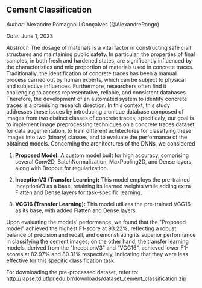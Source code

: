 ## Cement Classification

*Author:* Alexandre Romagnolli Gonçalves (@AlexandreRongo)

*Date:* June 1, 2023

*Abstract:* The dosage of materials is a vital factor in constructing safe civil structures and maintaining public safety. In particular, the properties of final samples, in both fresh and hardened states, are significantly influenced by the characteristics and mix proportion of materials used in concrete traces. Traditionally, the identification of concrete traces has been a manual process carried out by human experts, which can be subject to physical and subjective influences. Furthermore, researchers often find it challenging to access representative, reliable, and consistent databases. Therefore, the development of an automated system to identify concrete traces is a promising research direction. In this context, this study addresses these issues by introducing a unique database composed of images from two distinct classes of concrete traces; specificaly, our goal is to implement image preprocessing techniques on a concrete traces dataset for data augementation, to train different achitectures for classifying these images into two (binary) classes, and to evaluate the performance of the obtained models. Concerning the architectures of the DNNs, we considered 

1. **Proposed Model:** A custom model built for high accuracy, comprising several Conv2D, BatchNormalization, MaxPooling2D, and Dense layers, along with Dropout for regularization.

2. **InceptionV3 (Transfer Learning):** This model employs the pre-trained InceptionV3 as a base, retaining its learned weights while adding extra Flatten and Dense layers for task-specific learning.

3. **VGG16 (Transfer Learning):** This model utilizes the pre-trained VGG16 as its base, with added Flatten and Dense layers.

Upon evaluating the models' performance, we found that the "Proposed model" achieved the highest F1-score at 93.22%, reflecting a robust balance of precision and recall, and demonstrating its superior performance in classifying the cement images; on the other hand, the transfer learning models, derived from the "InceptionV3" and "VGG16", achieved lower F1-scores at 82.97% and 80.31% respectively, indicating that they were less effective for this specific classification task.

For downloading the pre-processed dataset, refer to: http://lapse.td.utfpr.edu.br/downloads/dataset_cement_classification.zip

